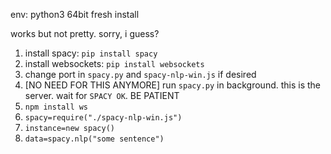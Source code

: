 env: python3 64bit fresh install

works but not pretty. sorry, i guess? 

1. install spacy: `pip install spacy`
2. install websockets: `pip install websockets`
3. change port in `spacy.py` and `spacy-nlp-win.js` if desired
4. [NO NEED FOR THIS ANYMORE] run `spacy.py` in background. this is the server. wait for `SPACY OK`. BE PATIENT
5. `npm install ws`
5. `spacy=require("./spacy-nlp-win.js")`
5. `instance=new spacy()`
6. `data=spacy.nlp("some sentence")`
